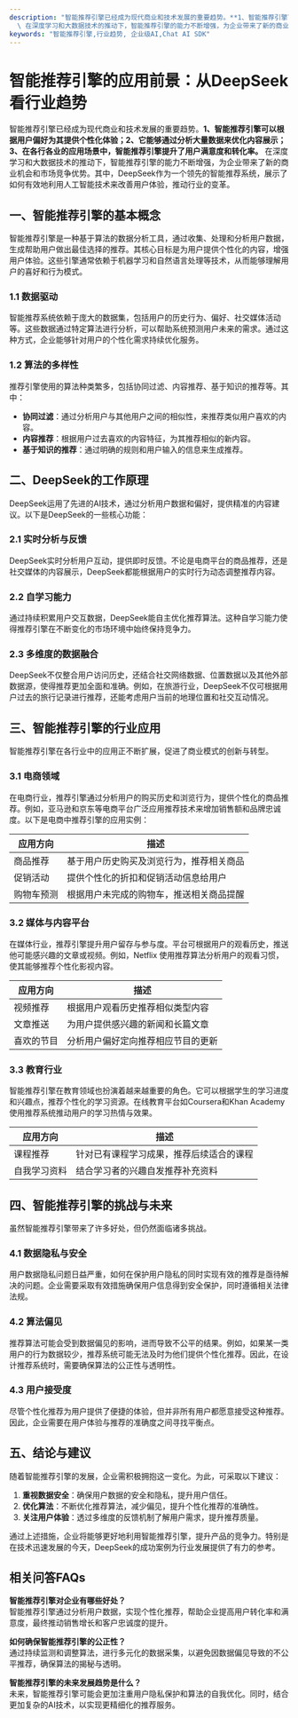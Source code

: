 ```yaml
---
description: "智能推荐引擎已经成为现代商业和技术发展的重要趋势。**1、智能推荐引擎可以根据用户偏好为其提供个性化体验；2、它能够通过分析大量数据来优化内容展示；3、在各行各业的应用场景中，智能推荐引擎提升了用户满意度和转化率。**\
  \ 在深度学习和大数据技术的推动下，智能推荐引擎的能力不断增强，为企业带来了新的商业机会和市场竞争优势。其中，DeepSeek作为一个领先的智能推荐系统，展示了如何有效地利用人工智能技术来改善用户体验，推动行业的变革。"
keywords: "智能推荐引擎,行业趋势, 企业级AI,Chat AI SDK"
---
```

# 智能推荐引擎的应用前景：从DeepSeek看行业趋势

智能推荐引擎已经成为现代商业和技术发展的重要趋势。**1、智能推荐引擎可以根据用户偏好为其提供个性化体验；2、它能够通过分析大量数据来优化内容展示；3、在各行各业的应用场景中，智能推荐引擎提升了用户满意度和转化率。** 在深度学习和大数据技术的推动下，智能推荐引擎的能力不断增强，为企业带来了新的商业机会和市场竞争优势。其中，DeepSeek作为一个领先的智能推荐系统，展示了如何有效地利用人工智能技术来改善用户体验，推动行业的变革。

## **一、智能推荐引擎的基本概念**

智能推荐引擎是一种基于算法的数据分析工具，通过收集、处理和分析用户数据，生成帮助用户做出最佳选择的推荐。其核心目标是为用户提供个性化的内容，增强用户体验。这些引擎通常依赖于机器学习和自然语言处理等技术，从而能够理解用户的喜好和行为模式。

### **1.1 数据驱动**

智能推荐系统依赖于庞大的数据集，包括用户的历史行为、偏好、社交媒体活动等。这些数据通过特定算法进行分析，可以帮助系统预测用户未来的需求。通过这种方式，企业能够针对用户的个性化需求持续优化服务。

### **1.2 算法的多样性**

推荐引擎使用的算法种类繁多，包括协同过滤、内容推荐、基于知识的推荐等。其中：

- **协同过滤**：通过分析用户与其他用户之间的相似性，来推荐类似用户喜欢的内容。
- **内容推荐**：根据用户过去喜欢的内容特征，为其推荐相似的新内容。
- **基于知识的推荐**：通过明确的规则和用户输入的信息来生成推荐。

## **二、DeepSeek的工作原理**

DeepSeek运用了先进的AI技术，通过分析用户数据和偏好，提供精准的内容建议。以下是DeepSeek的一些核心功能：

### **2.1 实时分析与反馈**

DeepSeek实时分析用户互动，提供即时反馈。不论是电商平台的商品推荐，还是社交媒体的内容展示，DeepSeek都能根据用户的实时行为动态调整推荐内容。

### **2.2 自学习能力**

通过持续积累用户交互数据，DeepSeek能自主优化推荐算法。这种自学习能力使得推荐引擎在不断变化的市场环境中始终保持竞争力。

### **2.3 多维度的数据融合**

DeepSeek不仅整合用户访问历史，还结合社交网络数据、位置数据以及其他外部数据源，使得推荐更加全面和准确。例如，在旅游行业，DeepSeek不仅可根据用户过去的旅行记录进行推荐，还能考虑用户当前的地理位置和社交互动情况。

## **三、智能推荐引擎的行业应用**

智能推荐引擎在各行业中的应用正不断扩展，促进了商业模式的创新与转型。

### **3.1 电商领域**

在电商行业，推荐引擎通过分析用户的购买历史和浏览行为，提供个性化的商品推荐。例如，亚马逊和京东等电商平台广泛应用推荐技术来增加销售额和品牌忠诚度。以下是电商中推荐引擎的应用实例：

| 应用方向 | 描述 |
| --- | --- |
| 商品推荐 | 基于用户历史购买及浏览行为，推荐相关商品 |
| 促销活动 | 提供个性化的折扣和促销活动信息给用户 |
| 购物车预测 | 根据用户未完成的购物车，推送相关商品提醒 |

### **3.2 媒体与内容平台**

在媒体行业，推荐引擎提升用户留存与参与度。平台可根据用户的观看历史，推送他可能感兴趣的文章或视频。例如，Netflix 使用推荐算法分析用户的观看习惯，使其能够推荐个性化影视内容。

| 应用方向 | 描述 |
| --- | --- |
| 视频推荐 | 根据用户观看历史推荐相似类型内容 |
| 文章推送 | 为用户提供感兴趣的新闻和长篇文章 |
| 喜欢的节目 | 分析用户偏好定向推荐相应节目的更新 |

### **3.3 教育行业**

智能推荐引擎在教育领域也扮演着越来越重要的角色。它可以根据学生的学习进度和兴趣点，推荐个性化的学习资源。在线教育平台如Coursera和Khan Academy使用推荐系统推动用户的学习热情与效果。

| 应用方向 | 描述 |
| --- | --- |
| 课程推荐 | 针对已有课程学习成果，推荐后续适合的课程 |
| 自我学习资料 | 结合学习者的兴趣自发推荐补充资料 |

## **四、智能推荐引擎的挑战与未来**

虽然智能推荐引擎带来了许多好处，但仍然面临诸多挑战。

### **4.1 数据隐私与安全**

用户数据隐私问题日益严重，如何在保护用户隐私的同时实现有效的推荐是亟待解决的问题。企业需要采取有效措施确保用户信息得到安全保护，同时遵循相关法律法规。

### **4.2 算法偏见**

推荐算法可能会受到数据偏见的影响，进而导致不公平的结果。例如，如果某一类用户的行为数据较少，推荐系统可能无法及时为他们提供个性化推荐。因此，在设计推荐系统时，需要确保算法的公正性与透明性。

### **4.3 用户接受度**

尽管个性化推荐为用户提供了便捷的体验，但并非所有用户都愿意接受这种推荐。因此，企业需要在用户体验与推荐的准确度之间寻找平衡点。

## **五、结论与建议**

随着智能推荐引擎的发展，企业需积极拥抱这一变化。为此，可采取以下建议：

1. **重视数据安全**：确保用户数据的安全和隐私，提升用户信任。
2. **优化算法**：不断优化推荐算法，减少偏见，提升个性化推荐的准确性。
3. **关注用户体验**：透过多维度的反馈机制了解用户需求，提升推荐质量。

通过上述措施，企业将能够更好地利用智能推荐引擎，提升产品的竞争力。特别是在技术迅速发展的今天，DeepSeek的成功案例为行业发展提供了有力的参考。

## 相关问答FAQs

**智能推荐引擎对企业有哪些好处？**  
智能推荐引擎通过分析用户数据，实现个性化推荐，帮助企业提高用户转化率和满意度，最终推动销售增长和客户忠诚度的提升。

**如何确保智能推荐引擎的公正性？**  
通过持续监测和调整算法，进行多元化的数据采集，以避免因数据偏见导致的不公平推荐，确保算法的揭秘与透明。

**智能推荐引擎的未来发展趋势是什么？**  
未来，智能推荐引擎可能会更加注重用户隐私保护和算法的自我优化。同时，结合更加复杂的AI技术，以实现更精细化的推荐服务。
